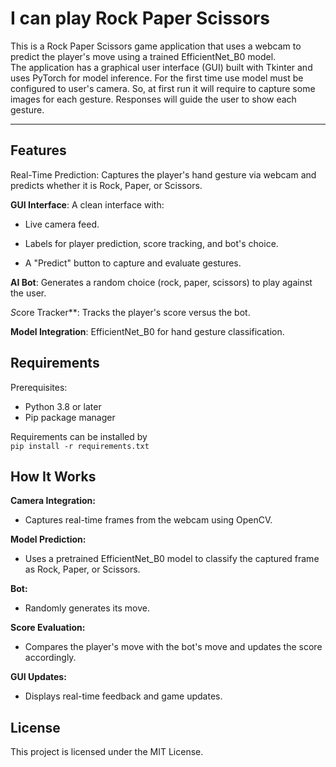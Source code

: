 # I can play Rock Paper Scissors  
This is a Rock Paper Scissors game application that uses a webcam to predict the player's move using a trained EfficientNet_B0 model.  
The application has a graphical user interface (GUI) built with Tkinter and uses PyTorch for model inference. For the first time use model must be configured to user's camera. So, at first run it will require to capture some images for each gesture. Responses will guide the user to show each gesture.     
***
## Features

Real-Time Prediction: Captures the player's hand gesture via webcam and predicts whether it is Rock, Paper, or Scissors.

**GUI Interface**: A clean  interface with:

* Live camera feed.  

* Labels for player prediction, score tracking, and bot's choice.  

* A "Predict" button to capture and evaluate gestures.  

**AI Bot**: Generates a random choice (rock, paper, scissors) to play against the user.  

*S*core Tracker**: Tracks the player's score versus the bot.  

**Model Integration**: EfficientNet_B0 for hand gesture classification.  

## Requirements  
Prerequisites:  
* Python 3.8 or later  
* Pip package manager  

Requirements can be installed by   
`pip install -r requirements.txt`  

## How It Works

**Camera Integration:**

* Captures real-time frames from the webcam using OpenCV.

**Model Prediction:**

* Uses a pretrained EfficientNet_B0 model to classify the captured frame as Rock, Paper, or Scissors.

**Bot:**

* Randomly generates its move.

**Score Evaluation:**

* Compares the player's move with the bot's move and updates the score accordingly.

**GUI Updates:**

* Displays real-time feedback and game updates.

## License

This project is licensed under the MIT License.
